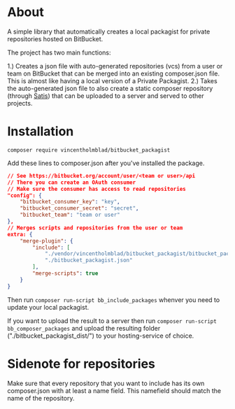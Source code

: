 About
=====
A simple library that automatically creates a local packagist for private repositories hosted on BitBucket.

The project has two main functions:

1.) Creates a json file with auto-generated repositories (vcs) from a user or team on BitBucket that can be merged into an existing composer.json file. This is almost like having a local version of a Private Packagist.
2.) Takes the auto-generated json file to also create a static composer repository (through [Satis]("https://github.com/composer/satis")) that can be uploaded to a server and served to other projects.

Installation
============

`composer require vincentholmblad/bitbucket_packagist`

Add these lines to composer.json after you've installed the package.

```json
// See https://bitbucket.org/account/user/<team or user>/api
// There you can create an OAuth consumer
// Make sure the consumer has access to read repositories
"config": {
    "bitbucket_consumer_key": "key",
    "bitbucket_consumer_secret": "secret",
    "bitbucket_team": "team or user"
},
// Merges scripts and repositories from the user or team
extra: {
    "merge-plugin": {
        "include": [
            "./vendor/vincentholmblad/bitbucket_packagist/bitbucket_packagist_base.json",
            "./bitbucket_packagist.json"
        ],
        "merge-scripts": true
    }
}
```

Then run `composer run-script bb_include_packages` whenver you need to update your local packagist.

If you want to upload the result to a server then run `composer run-script bb_composer_packages` and upload the resulting folder ("./bitbucket_packagist_dist/") to your hosting-service of choice.

Sidenote for repositories
=========================

Make sure that every repository that you want to include has its own composer.json with at least a name field.
This namefield should match the name of the repository.